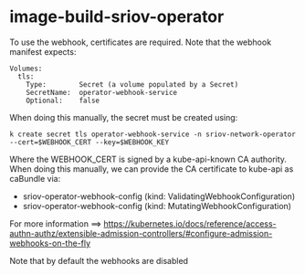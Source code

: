 # image-build-sriov-operator

To use the webhook, certificates are required. Note that the webhook manifest expects:

```
Volumes:
  tls:
    Type:        Secret (a volume populated by a Secret)
    SecretName:  operator-webhook-service
    Optional:    false
```

When doing this manually, the secret must be created using:

```
k create secret tls operator-webhook-service -n sriov-network-operator --cert=$WEBHOOK_CERT --key=$WEBHOOK_KEY
```

Where the WEBHOOK_CERT is signed by a kube-api-known CA authority. When doing this manually, we can provide the CA certificate to kube-api as caBundle via:

* sriov-operator-webhook-config (kind: ValidatingWebhookConfiguration)
* sriov-operator-webhook-config (kind: MutatingWebhookConfiguration)

For more information ==> https://kubernetes.io/docs/reference/access-authn-authz/extensible-admission-controllers/#configure-admission-webhooks-on-the-fly

Note that by default the webhooks are disabled
